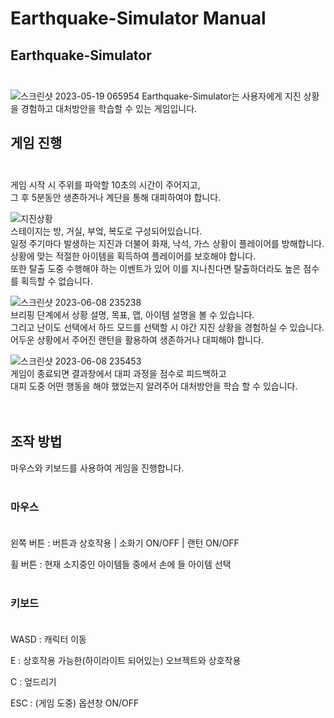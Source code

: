 # Earthquake-Simulator Manual

## Earthquake-Simulator<br/><br/>
![스크린샷 2023-05-19 065954](https://github.com/kbjun98/Earthquake-Simulator/assets/110660221/8c1f35f3-cd2f-47ca-8fa1-f3b3d628daed)
Earthquake-Simulator는 사용자에게 지진 상황을 경험하고 대처방안을 학습할 수 있는 게임입니다.

## 게임 진행<br/><br/>
게임 시작 시 주위를 파악할 10초의 시간이 주어지고,  
그 후 5분동안 생존하거나 계단을 통해 대피하여야 합니다.  
  
![지진상황](https://github.com/kbjun98/Earthquake-Simulator/assets/110660221/1edebdb8-7cf3-4fba-adaf-b47fa7c920d8)  
스테이지는 방, 거실, 부엌, 복도로 구성되어있습니다.  
일정 주기마다 발생하는 지진과 더불어 화재, 낙석, 가스 상황이 플레이어를 방해합니다.  
상황에 맞는 적절한 아이템을 획득하여 플레이어를 보호해야 합니다.  
또한 탈출 도중 수행해야 하는 이벤트가 있어 이를 지나친다면 탈출하더라도 높은 점수를 획득할 수 없습니다.  
  
![스크린샷 2023-06-08 235238](https://github.com/kbjun98/Earthquake-Simulator/assets/110660221/d8a933dd-9c42-420c-9a85-e601874dcb97)  
브리핑 단계에서 상황 설명, 목표, 맵, 아이템 설명을 볼 수 있습니다.  
그리고 난이도 선택에서 하드 모드를 선택할 시 야간 지진 상황을 경험하실 수 있습니다.  
어두운 상황에서 주어진 랜턴을 활용하여 생존하거나 대피해야 합니다.  
  
![스크린샷 2023-06-08 235453](https://github.com/kbjun98/Earthquake-Simulator/assets/110660221/8b044f8d-45b2-4b67-9692-711837e66657)  
게임이 종료되면 결과창에서 대피 과정을 점수로 피드백하고  
대피 도중 어떤 행동을 해야 했었는지 알려주어 대처방안을 학습 할 수 있습니다.  
<br/><br/>
## 조작 방법
마우스와 키보드를 사용하여 게임을 진행합니다.<br/><br/>

### 마우스<br/><br/>
왼쪽 버튼 : 버튼과 상호작용 | 소화기 ON/OFF | 랜턴 ON/OFF  

휠 버튼 : 현재 소지중인 아이템들 중에서 손에 들 아이템 선택
<br/><br/>
### 키보드<br/><br/>
WASD : 캐릭터 이동

E : 상호작용 가능한(하이라이트 되어있는) 오브젝트와 상호작용

C : 엎드리기

ESC : (게임 도중) 옵션창 ON/OFF
